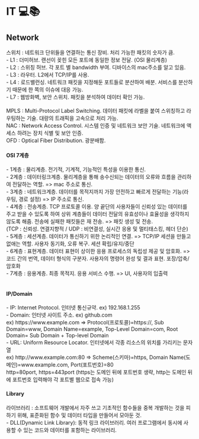 # IT 💻📚

<h2>Network</h2>
스위치 : 네트워크 단위들을 연결하는 통신 장비. 처리 가능한 패킷의 숫자가 큼. </br>
 - L1 : 더미허브. 랜선이 꽂힌 모든 포트에 동일한 정보 전달. (OSI 물리계층) </br>
 - L2 : 스위칭 허브. 각 포트 별 bandwidth 부여. 디바이스의 mac주소를 알고 있음. </br>
 - L3 : 라우터. L2에서 TCP/IP를 사용. </br>
 - L4 : 로드밸런싱. 네트워크 패킷을 지정해둔 포트들로 분산하여 배분. 서비스를 분산하기 때문에 한 쪽의 이슈에 대응 가능. </br>
 - L7 : 웹방화벽, 보안 스위치. 패킷을 분석하여 데이터 확인 가능. </br>
</br>
MPLS : Multi-Protocol Label Switching. 데이터 패킷에 라벨을 붙여 스위칭하고 라우팅하는 기술. 대량의 트래픽을 고속으로 처리 가능. </br>
NAC : Network Access Control. 시스템 인증 및 네트워크 보안 기술. 네트워크에 액세스 하려는 장치 식별 및 보안 인증. </br>
OFD : Optical Fiber Distribution. 광분배함. 

<h4>OSI 7계층</h4>
 - 1계층 : 물리계층. 전기적, 기계적, 기능적인 특성을 이용한 통신. </br>
 - 2계층 : 데이터링크계층. 물리계층을 통해 송수신되는 데이터의 오류와 흐름을 관리하여 전달하는 역할. => mac 주소로 통신. </br>
 - 3계층 : 네트워크계층. 데이터를 목적지까지 가장 안전하고 빠르게 전달하는 기능(라우팅, 경로 설정) => IP 주소로 통신. </br>
 - 4계층 : 전송계층. TCP 프로토콜 이용. 양 끝단의 사용자들이 신뢰성 있는 데이터를 주고 받을 수 있도록 하여 상위 계층들이 데이터 전달의 유효성이나 효율성을 생각하지 않도록 해줌. 전송에 실패한 패킷들은 재 전송. => 패킷 생성 및 전송. </br>
  (TCP : 신뢰성. 연결지향적 / UDP : 비연결성, 실시간 응용 및 멀티태스킹, 헤더 단순) </br>
 - 5계층 : 세션계층. 데이터가 통신하기 위한 논리적인 연결. => TCP/IP 세션을 만들고 없애는 역할. 사용자 동기화, 오류 복구. 세션 확립/유지/중단 </br>
 - 6계층 : 표현계층. 데이터 표현이 상이한 응용 프로세스의 독립성 제공 및 암호화. => 코드 간의 번역, 데이터 형식의 구분자. 사용자의 명령어 완성 및 결과 표현. 포장/압축/암호화 </br>
 - 7계층 : 응용계층. 최종 목적지. 응용 서비스 수행. => UI, 사용자의 입출력 </br></br>

<h4>IP/Domain</h4>
 - IP: Internet Protocol. 인터넷 통신규약. ex) 192.168.1.255 </br>
 - Domain: 인터넷 사이트 주소. ex) github.com </br>
   ex) https://www.example.com => Protocol(프로토콜)=https://, Sub Domain=www, Domain Name=example, Top-Level Domain=com, Root Domain= Sub Domain + Top-level Domain </br>
 - URL: Uniform Resource Locator. 인터넷에서 각종 리소스의 위치를 가리키는 문자열 </br>
   ex) http://www.example.com:80 => Scheme(스키마)=https, Domain Name(도메인)=www.example.com, Port(포트번호)=80 </br>
   http=80port, https=443port (https는 도메인 뒤에 포트번호 생략, http는 도메인 뒤에 포트번호 입력해야 각 포트별 웹으로 접속 가능) </br>

<h4>Library</h4>
라이브러리 : 소프트웨어 개발에서 자주 쓰고 기초적인 함수들을 중복 개발하는 것을 피하기 위해, 표준화된 함수 및 데이터 타입을 만들어서 모아둔 것.</br>
 - DLL(Dynamic Link Library): 동적 링크 라이브러리. 여러 프로그램에서 동시에 사용할 수 있는 코드와 데이터를 포함하는 라이브러리.</br>
